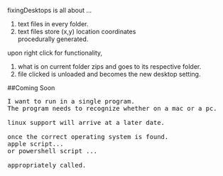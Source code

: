 fixingDesktops is all about ... 

1) text files in every folder. 
2) text files store (x,y) location coordinates 
<br>procedurally generated.

upon right click for functionality, 
1) what is on current folder zips and goes to its respective folder.
2) file clicked is unloaded and becomes the new desktop setting.



##Coming Soon
<pre>
I want to run in a single program. 
The program needs to recognize whether on a mac or a pc. 

linux support will arrive at a later date.

once the correct operating system is found. 
apple script...
or powershell script ...

appropriately called.
</pre>

